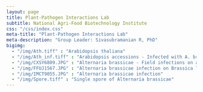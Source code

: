```yaml
---
layout: page
title: Plant-Pathogen Interactions Lab
subtitle: National Agri-Food Biotechnology Institute
css: "/css/index.css"
meta-title: "Plant-Pathogen Interactions Lab"
meta-description: "Group Leader: Sivasubramanian R, PhD"
bigimg:
  - "/img/Ath.tiff" : "Arabidopsis thaliana"
  - "/img/Ath_inf.tiff" : "Arabidopsis accessions - Infected with A. brassicae"
  - "/img/CXSY6809.JPG" : "Alternaria brassicae - Field infections on all parts of the plant"
  - "/img/FFUJ1567.JPG" : "Alternaria brassicae infection on Brassica leaf"
  - "/img/IMCT9055.JPG" : "Alternaria brassicae infection"
  - "/img/Spore.tiff" : "Single spore of Alternaria brassicae"
---
```

